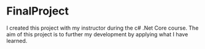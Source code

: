# FinalProject
I created this project with my instructor during the c# .Net Core course. The aim of this project is to further my development by applying what I have learned.

